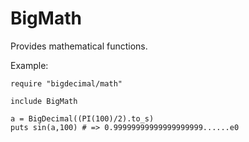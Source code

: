 # BigMath

Provides mathematical functions.

Example:

    require "bigdecimal/math"

    include BigMath

    a = BigDecimal((PI(100)/2).to_s)
    puts sin(a,100) # => 0.99999999999999999999......e0